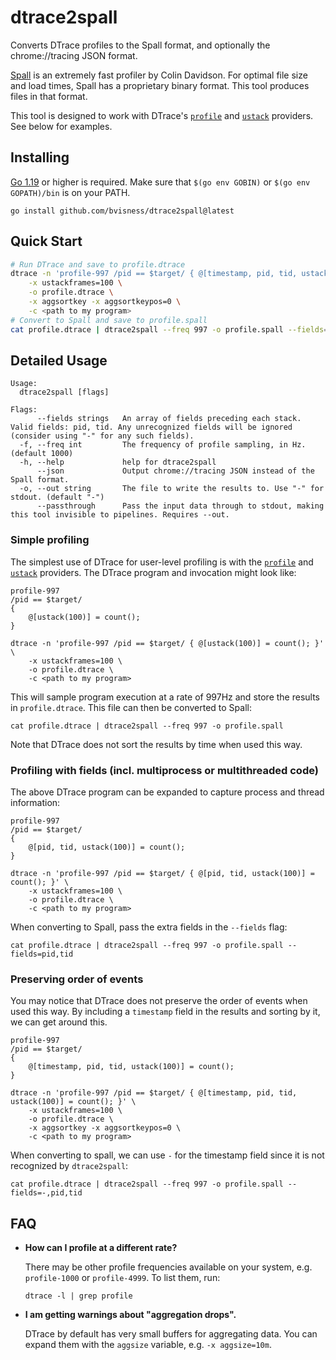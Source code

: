 # dtrace2spall

Converts DTrace profiles to the Spall format, and optionally the chrome://tracing JSON format.

[Spall](https://gravitymoth.com/spall/) is an extremely fast profiler by Colin Davidson. For optimal file size and load times, Spall has a proprietary binary format. This tool produces files in that format.

This tool is designed to work with DTrace's [`profile`](https://illumos.org/books/dtrace/chp-profile.html#chp-profile) and [`ustack`](https://illumos.org/books/dtrace/chp-user.html#chp-user-4) providers. See below for examples.

## Installing

[Go 1.19](https://go.dev/) or higher is required. Make sure that `$(go env GOBIN)` or `$(go env GOPATH)/bin` is on your PATH.

```
go install github.com/bvisness/dtrace2spall@latest
```

## Quick Start

```bash
# Run DTrace and save to profile.dtrace
dtrace -n 'profile-997 /pid == $target/ { @[timestamp, pid, tid, ustack(100)] = count(); }' \
    -x ustackframes=100 \
    -o profile.dtrace \
    -x aggsortkey -x aggsortkeypos=0 \
    -c <path to my program>
# Convert to Spall and save to profile.spall
cat profile.dtrace | dtrace2spall --freq 997 -o profile.spall --fields=_,pid,tid
```

## Detailed Usage

```
Usage:
  dtrace2spall [flags]

Flags:
      --fields strings   An array of fields preceding each stack. Valid fields: pid, tid. Any unrecognized fields will be ignored (consider using "-" for any such fields).
  -f, --freq int         The frequency of profile sampling, in Hz. (default 1000)
  -h, --help             help for dtrace2spall
      --json             Output chrome://tracing JSON instead of the Spall format.
  -o, --out string       The file to write the results to. Use "-" for stdout. (default "-")
      --passthrough      Pass the input data through to stdout, making this tool invisible to pipelines. Requires --out.
```

### Simple profiling

The simplest use of DTrace for user-level profiling is with the [`profile`](https://illumos.org/books/dtrace/chp-profile.html#chp-profile) and [`ustack`](https://illumos.org/books/dtrace/chp-user.html#chp-user-4) providers. The DTrace program and invocation might look like:

```
profile-997
/pid == $target/
{
    @[ustack(100)] = count();
}
```

```
dtrace -n 'profile-997 /pid == $target/ { @[ustack(100)] = count(); }' \
    -x ustackframes=100 \
    -o profile.dtrace \
    -c <path to my program>
```

This will sample program execution at a rate of 997Hz and store the results in `profile.dtrace`. This file can then be converted to Spall:

```
cat profile.dtrace | dtrace2spall --freq 997 -o profile.spall
```

Note that DTrace does not sort the results by time when used this way.

### Profiling with fields (incl. multiprocess or multithreaded code)

The above DTrace program can be expanded to capture process and thread information:

```
profile-997
/pid == $target/
{
    @[pid, tid, ustack(100)] = count();
}
```

```
dtrace -n 'profile-997 /pid == $target/ { @[pid, tid, ustack(100)] = count(); }' \
    -x ustackframes=100 \
    -o profile.dtrace \
    -c <path to my program>
```

When converting to Spall, pass the extra fields in the `--fields` flag:

```
cat profile.dtrace | dtrace2spall --freq 997 -o profile.spall --fields=pid,tid
```

### Preserving order of events

You may notice that DTrace does not preserve the order of events when used this way. By including a `timestamp` field in the results and sorting by it, we can get around this.

```
profile-997
/pid == $target/
{
    @[timestamp, pid, tid, ustack(100)] = count();
}
```

```
dtrace -n 'profile-997 /pid == $target/ { @[timestamp, pid, tid, ustack(100)] = count(); }' \
    -x ustackframes=100 \
    -o profile.dtrace \
    -x aggsortkey -x aggsortkeypos=0 \
    -c <path to my program>
```

When converting to spall, we can use `-` for the timestamp field since it is not recognized by `dtrace2spall`:

```
cat profile.dtrace | dtrace2spall --freq 997 -o profile.spall --fields=-,pid,tid
```

## FAQ

- **How can I profile at a different rate?**

    There may be other profile frequencies available on your system, e.g. `profile-1000` or `profile-4999`. To list them, run:

    ```
    dtrace -l | grep profile
    ```

- **I am getting warnings about "aggregation drops".**

    DTrace by default has very small buffers for aggregating data. You can expand them with the `aggsize` variable, e.g. `-x aggsize=10m`.
